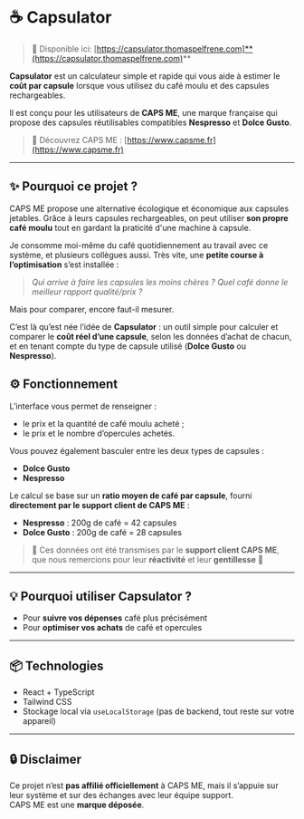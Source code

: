 # ☕ Capsulator

> 🔗 Disponible ici: [https://capsulator.thomaspelfrene.com]**(https://capsulator.thomaspelfrene.com)**

**Capsulator** est un calculateur simple et rapide qui vous aide à estimer le **coût par capsule** lorsque vous utilisez du café moulu et des capsules rechargeables.

Il est conçu pour les utilisateurs de **CAPS ME**, une marque française qui propose des capsules réutilisables compatibles **Nespresso** et **Dolce Gusto**.

> 🔗 Découvrez CAPS ME : [https://www.capsme.fr](https://www.capsme.fr)

---

## ✨ Pourquoi ce projet ?

CAPS ME propose une alternative écologique et économique aux capsules jetables. Grâce à leurs capsules rechargeables, on peut utiliser **son propre café moulu** tout en gardant la praticité d'une machine à capsule.

Je consomme moi-même du café quotidiennement au travail avec ce système, et plusieurs collègues aussi. Très vite, une **petite course à l’optimisation** s’est installée :

> _Qui arrive à faire les capsules les moins chères ? Quel café donne le meilleur rapport qualité/prix ?_

Mais pour comparer, encore faut-il mesurer.

C’est là qu’est née l’idée de **Capsulator** : un outil simple pour calculer et comparer le **coût réel d’une capsule**, selon les données d’achat de chacun, et en tenant compte du type de capsule utilisé (**Dolce Gusto** ou **Nespresso**).

## ⚙️ Fonctionnement

L’interface vous permet de renseigner :

- le prix et la quantité de café moulu acheté ;
- le prix et le nombre d’opercules achetés.

Vous pouvez également basculer entre les deux types de capsules :

- **Dolce Gusto**
- **Nespresso**

Le calcul se base sur un **ratio moyen de café par capsule**, fourni **directement par le support client de CAPS ME** :

- **Nespresso** : 200g de café = 42 capsules
- **Dolce Gusto** : 200g de café = 28 capsules

> 🧠 Ces données ont été transmises par le **support client CAPS ME**, que nous remercions pour leur **réactivité** et leur **gentillesse** 🙏

---

## 💡 Pourquoi utiliser Capsulator ?

- Pour **suivre vos dépenses** café plus précisément
- Pour **optimiser vos achats** de café et opercules

---

## 📦 Technologies

- React + TypeScript
- Tailwind CSS
- Stockage local via `useLocalStorage` (pas de backend, tout reste sur votre appareil)

---

## 🔒 Disclaimer

Ce projet n’est **pas affilié officiellement** à CAPS ME, mais il s’appuie sur leur système et sur des échanges avec leur équipe support.  
CAPS ME est une **marque déposée**.
